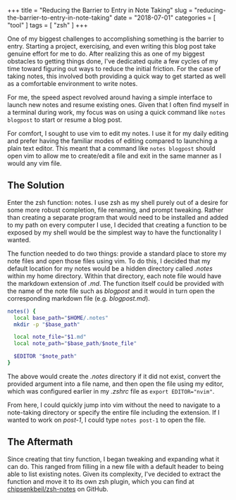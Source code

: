 +++
title = "Reducing the Barrier to Entry in Note Taking"
slug = "reducing-the-barrier-to-entry-in-note-taking"
date = "2018-07-01"
categories = [ "tool" ]
tags = [ "zsh" ]
+++

One of my biggest challenges to accomplishing something is the barrier to 
entry. Starting a project, exercising, and even writing this blog post take
genuine effort for me to do. After realizing this as one of my biggest
obstacles to getting things done, I've dedicated quite a few cycles of my time
toward figuring out ways to reduce the initial friction. For the case of taking
notes, this involved both providing a quick way to get started as well as a
comfortable environment to write notes.

For me, the speed aspect revolved around having a simple interface to launch
new notes and resume existing ones. Given that I often find myself in a
terminal during work, my focus was on using a quick command like 
`notes blogpost` to start or resume a blog post.

For comfort, I sought to use vim to edit my notes. I use it for my daily
editing and prefer having the familiar modes of editing compared to launching a
plain text editor. This meant that a command like `notes blogpost` should open
vim to allow me to create/edit a file and exit in the same manner as I would
any vim file.

## The Solution

Enter the zsh function: notes. I use zsh as my shell purely out of a desire for
some more robust completion, file renaming, and prompt tweaking. Rather than
creating a separate program that would need to be installed and added to my path
on every computer I use, I decided that creating a function to be exposed by my
shell would be the simplest way to have the functionality I wanted.

The function needed to do two things: provide a standard place to store my note
files and open those files using vim. To do this, I decided that my default
location for my notes would be a hidden directory called _.notes_ within my
home directory. Within that directory, each note file would have the markdown
extension of _.md_. The function itself could be provided with the name of the
note file such as _blogpost_ and it would in turn open the corresponding
markdown file (e.g. _blogpost.md_).

```zsh
notes() {
  local base_path="$HOME/.notes"
  mkdir -p "$base_path"

  local note_file="$1.md"
  local note_path="$base_path/$note_file"

  $EDITOR "$note_path"
}
```

The above would create the _.notes_ directory if it did not exist, convert the
provided argument into a file name, and then open the file using my editor,
which was configured earlier in my _.zshrc_ file as `export EDITOR="nvim"`.

From here, I could quickly jump into vim without the need to navigate to a
note-taking directory or specify the entire file including the extension. If I
wanted to work on _post-1_, I could type `notes post-1` to open the file.

## The Aftermath

Since creating that tiny function, I began tweaking and expanding what it can
do. This ranged from filling in a new file with a default header to being able
to list existing notes. Given its complexity, I've decided to extract the
function and move it to its own zsh plugin, which you can find at 
[chipsenkbeil/zsh-notes](https://github.com/chipsenkbeil/zsh-notes) on GitHub.

